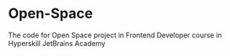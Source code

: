 # Open-Space
The code for Open Space project in Frontend Developer course in Hyperskill JetBrains Academy
